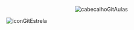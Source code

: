 <div align="center">

![cabecalhoGitAulas](https://github.com/user-attachments/assets/82181798-e8bb-4d67-96e7-68eca1d87101)

</div>

![iconGitEstrela](https://github.com/user-attachments/assets/d43926f1-a0fd-41d3-a971-677d4ebecc21)
